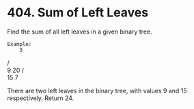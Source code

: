 # 404. Sum of Left Leaves

Find the sum of all left leaves in a given binary tree.

    Example:
        3
   / \
  9  20
    /  \
   15   7

There are two left leaves in the binary tree, with values 9 and 15 respectively. Return 24.